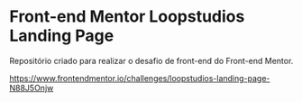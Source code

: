 # Front-end Mentor Loopstudios Landing Page

Repositório criado para realizar o desafio de front-end do Front-end Mentor.

https://www.frontendmentor.io/challenges/loopstudios-landing-page-N88J5Onjw
